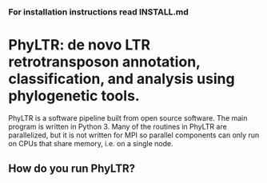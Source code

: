 ### For installation instructions read INSTALL.md

# PhyLTR: de novo LTR retrotransposon annotation, classification, and analysis using phylogenetic tools.

PhyLTR is a software pipeline built from open source software. The main program is written in Python 3. Many of the routines in PhyLTR are parallelized, but it is not written for MPI so parallel components can only run on CPUs that share memory, i.e. on a single node.

## How do you run PhyLTR?
